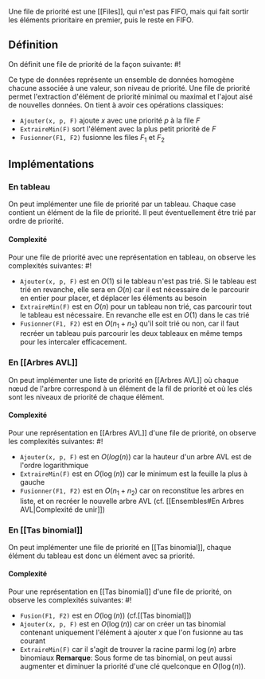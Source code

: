 Une file de priorité est une [[Files]], qui n'est pas FIFO, mais qui fait sortir les éléments prioritaire en premier, puis le reste en FIFO.

## Définition
On définit une file de priorité de la façon suivante: #!

Ce type de données représente un ensemble de données homogène chacune associée à une valeur, son niveau de priorité. Une file de priorité permet l'extraction d'élément de priorité minimal ou maximal et l'ajout aisé de nouvelles données.
On tient à avoir ces opérations classiques:
- `Ajouter(x, p, F)` ajoute $x$ avec une priorité $p$ à la file $F$
- `ExtraireMin(F)` sort l'élément avec la plus petit priorité de $F$
- `Fusionner(F1, F2)` fusionne les files $F_1$ et $F_2$ 
<!--ID: 1715341583426-->


## Implémentations

### En tableau
On peut implémenter une file de priorité par un tableau. Chaque case contient un élément de la file de priorité. Il peut éventuellement être trié par ordre de priorité.

#### Complexité
Pour une file de priorité avec une représentation en tableau, on observe les complexités suivantes: #!

- `Ajouter(x, p, F)` est en $O(1)$ si le tableau n'est pas trié. Si le tableau est trié en revanche, elle sera en $O(n)$ car il est nécessaire de le parcourir en entier pour placer, et déplacer les éléments au besoin
- `ExtraireMin(F)` est en $O(n)$ pour un tableau non trié, cas parcourir tout le tableau est nécessaire. En revanche elle est en $O(1)$ dans le cas trié
- `Fusionner(F1, F2)` est en $O(n_1 + n_2)$ qu'il soit trié ou non, car il faut recréer un tableau puis parcourir les deux tableaux en même temps pour les intercaler efficacement.
<!--ID: 1715341583428-->


### En [[Arbres AVL]]
On peut implémenter une liste de priorité en [[Arbres AVL]] où chaque nœud de l'arbre correspond à un élément de la fil de priorité et où les clés sont les niveaux de priorité de chaque élément.

#### Complexité
Pour une représentation en [[Arbres AVL]] d'une file de priorité, on observe les complexités suivantes: #!

- `Ajouter(x, p, F)` est en $O(log(n))$ car la hauteur d'un arbre AVL est de l'ordre logarithmique
- `ExtraireMin(F)` est en $O(\log(n))$ car le minimum est la feuille la plus à gauche
- `Fusionner(F1, F2)` est en $O(n_1 + n_2)$ car on reconstitue les arbres en liste, et on recréer le nouvelle arbre AVL (cf. [[Ensembles#En Arbres AVL|Complexité de unir]])
<!--ID: 1715341583431-->


### En [[Tas binomial]]
On peut implémenter une file de priorité en [[Tas binomial]], chaque élément du tableau est donc un élément avec sa priorité.

#### Complexité
Pour une représentation en [[Tas binomial]] d'une file de priorité, on observe les complexités suivantes: #!

- `Fusion(F1, F2)` est en $O(\log(n))$ (cf.[[Tas binomial]])
- `Ajouter(x, p, F)` est en $O(\log(n))$ car on créer un tas binomial contenant uniquement l'élément à ajouter $x$ que l'on fusionne au tas courant
- `ExtraireMin(F)` car il s'agit de trouver la racine parmi $\log(n)$ arbre binomiaux
**Remarque**: Sous forme de tas binomial, on peut aussi augmenter et diminuer la priorité d'une clé quelconque en $O(\log(n))$. 
<!--ID: 1715341583433-->

